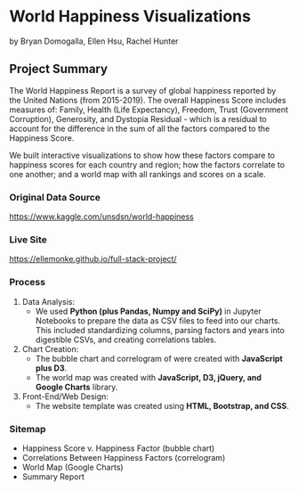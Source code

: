 # World Happiness Visualizations
by Bryan Domogalla, Ellen Hsu, Rachel Hunter

## Project Summary
The World Happiness Report is a survey of global happiness reported by the United Nations (from 2015-2019). The overall Happiness Score includes measures of: Family, Health (Life Expectancy), Freedom, Trust (Government Corruption), Generosity, and Dystopia Residual - which is a residual to account for the difference in the sum of all the factors compared to the Happiness Score. 

We built interactive visualizations to show how these factors compare to happiness scores for each country and region; how the factors correlate to one another; and a world map with all rankings and scores on a scale.

### Original Data Source
https://www.kaggle.com/unsdsn/world-happiness

### Live Site
https://ellemonke.github.io/full-stack-project/

### Process
1. Data Analysis:
    - We used **Python (plus Pandas, Numpy and SciPy)** in Jupyter Notebooks to prepare the data as CSV files to feed into our charts.
    This included standardizing columns, parsing factors and years into digestible CSVs, and creating correlations tables. 
2. Chart Creation:
    - The bubble chart and correlogram of were created with **JavaScript plus D3**.
    - The world map was created with **JavaScript, D3, jQuery, and Google Charts** library.
3. Front-End/Web Design:
    - The website template was created using **HTML, Bootstrap, and CSS**.
    
### Sitemap
- Happiness Score v. Happiness Factor (bubble chart)
- Correlations Between Happiness Factors (correlogram)
- World Map (Google Charts)
- Summary Report




